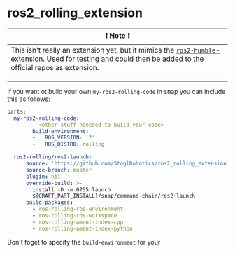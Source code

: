 # ros2_rolling_extension
| :exclamation:  Note   :exclamation:                                                                                                                              |
|--------------------------------------------------------------------------------------------------------------------------------------------------------------------------------------------------------------|
|This isn't really an extension yet, but it mimics the [`ros2-humble`-extension](https://snapcraft.io/docs/ros2-humble-extension). Used for testing and could then be added to the official repos as extension.|
--------------------------------------------------------------------------------------------------------------------------------------------------------------------------------------------------------------
If you want ot build your own `my-ros2-rolling-code` in snap you can include this as follows:
```yaml
parts:
  my-ros2-rolling-code:
          <other stuff neeeded to build your code>
        build-environment:
        -   ROS_VERSION: '2'
        -   ROS_DISTRO: rolling

  ros2-rolling/ros2-launch:
      source: 'https://github.com/StoglRobotics/ros2_rolling_extension.git'
      source-branch: master
      plugin: nil
      override-build: >-
        install -D -m 0755 launch
        ${CRAFT_PART_INSTALL}/snap/command-chain/ros2-launch
      build-packages:
        - ros-rolling-ros-environment
        - ros-rolling-ros-workspace
        - ros-rolling-ament-index-cpp
        - ros-rolling-ament-index-python
```
Don't foget to specify the `build-environment` for your 
